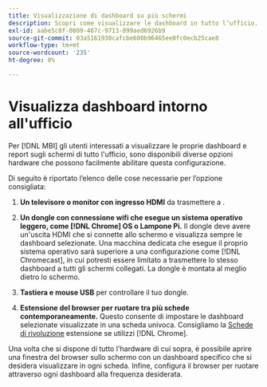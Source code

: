 ```yaml
---
title: Visualizzazione di dashboard su più schermi
description: Scopri come visualizzare le dashboard in tutto l’ufficio.
exl-id: aabe5c8f-0809-467c-9713-099aed6926b9
source-git-commit: 03a5161930cafcbe600b96465ee0fc0ecb25cae8
workflow-type: tm+mt
source-wordcount: '235'
ht-degree: 0%

---
```


# Visualizza dashboard intorno all&#39;ufficio

Per [!DNL MBI] gli utenti interessati a visualizzare le proprie dashboard e report sugli schermi di tutto l&#39;ufficio, sono disponibili diverse opzioni hardware che possono facilmente abilitare questa configurazione.

Di seguito è riportato l’elenco delle cose necessarie per l’opzione consigliata:

1. **Un televisore o monitor con ingresso HDMI** da trasmettere a .

1. **Un dongle con connessione wifi che esegue un sistema operativo leggero, come [!DNL Chrome] OS o Lampone Pi.** Il dongle deve avere un&#39;uscita HDMI che si connette allo schermo e visualizza sempre le dashboard selezionate. Una macchina dedicata che esegue il proprio sistema operativo sarà superiore a una configurazione come [!DNL Chromecast], in cui potresti essere limitato a trasmettere lo stesso dashboard a tutti gli schermi collegati. La dongle è montata al meglio dietro lo schermo.

1. **Tastiera e mouse USB** per controllare il tuo dongle.

1. **Estensione del browser per ruotare tra più schede contemporaneamente.** Questo consente di impostare le dashboard selezionate visualizzate in una scheda univoca. Consigliamo la [Schede di rivoluzione](https://chrome.google.com/webstore/detail/revolver-tabs/dlknooajieciikpedpldejhhijacnbda?hl=en) estensione se utilizzi [!DNL Chrome].

Una volta che si dispone di tutto l&#39;hardware di cui sopra, è possibile aprire una finestra del browser sullo schermo con un dashboard specifico che si desidera visualizzare in ogni scheda. Infine, configura il browser per ruotare attraverso ogni dashboard alla frequenza desiderata.
